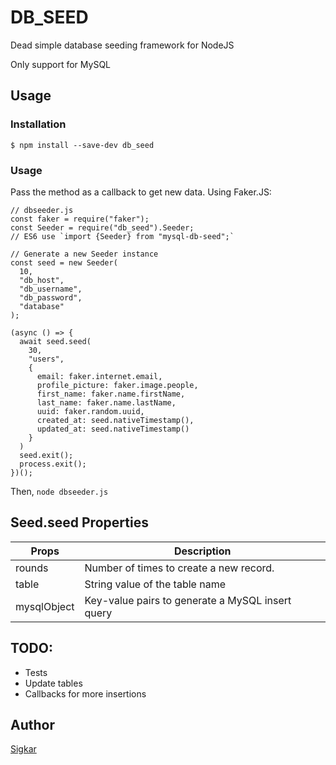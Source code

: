 # DB_SEED

Dead simple database seeding framework for NodeJS

Only support for MySQL

## Usage

### Installation
`$ npm install --save-dev db_seed`

### Usage

Pass the method as a callback to get new data.
Using Faker.JS:

```
// dbseeder.js
const faker = require("faker");
const Seeder = require("db_seed").Seeder;
// ES6 use `import {Seeder} from "mysql-db-seed";`

// Generate a new Seeder instance
const seed = new Seeder(
  10, 
  "db_host",
  "db_username",
  "db_password",
  "database"
);

(async () => {
  await seed.seed(
    30,
    "users", 
    {
      email: faker.internet.email,
      profile_picture: faker.image.people,
      first_name: faker.name.firstName,
      last_name: faker.name.lastName,
      uuid: faker.random.uuid,
      created_at: seed.nativeTimestamp(),
      updated_at: seed.nativeTimestamp()
    }
  )
  seed.exit();
  process.exit();
})();
```

Then,
`node dbseeder.js`



## Seed.seed Properties

| Props             | Description                                     | 
| ------------------| ------------------------------------------------| 
| rounds            | Number of times to create a new record.         | 
| table             | String value of the table name                  | 
| mysqlObject       | Key-value pairs to generate a MySQL insert query|


## TODO:
- Tests
- Update tables
- Callbacks for more insertions

## Author
[Sigkar](https://github.com/sigkar)